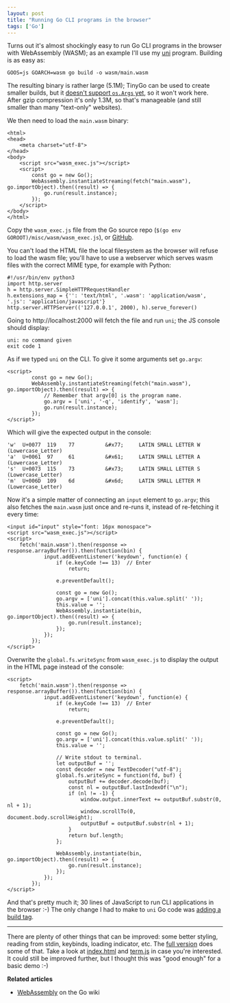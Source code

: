 ```yaml
---
layout: post
title: "Running Go CLI programs in the browser"
tags: ['Go']
---
```


Turns out it's almost shockingly easy to run Go CLI programs in the browser with
WebAssembly (WASM); as an example I'll use my [uni][uni] program. Building is as
easy as:

    GOOS=js GOARCH=wasm go build -o wasm/main.wasm

The resulting binary is rather large (5.1M); TinyGo can be used to create
smaller builds, but it [doesn't support `os.Args` yet][os.args], so it won't
work here. After gzip compression it's only 1.3M, so that's manageable (and
still smaller than many "text-only" websites).

[uni]: https://github.com/arp242/uni
[os.args]: https://github.com/tinygo-org/tinygo/issues/541

We then need to load the `main.wasm` binary:

    <html>
    <head>
        <meta charset="utf-8">
    </head>
    <body>
        <script src="wasm_exec.js"></script>
        <script>
            const go = new Go();
            WebAssembly.instantiateStreaming(fetch("main.wasm"), go.importObject).then((result) => {
                go.run(result.instance);
            });
        </script>
    </body>
    </html>

Copy the `wasm_exec.js` file from the Go source repo (`$(go env
GOROOT)/misc/wasm/wasm_exec.js`), or [GitHub][wasm_exec.js].

[wasm_exec.js]: https://github.com/golang/go/blob/master/misc/wasm/wasm_exec.js

You can't load the HTML file the local filesystem as the browser will refuse to
load the wasm file; you'll have to use a webserver which serves wasm files with
the correct MIME type, for example with Python:

    #!/usr/bin/env python3
    import http.server
    h = http.server.SimpleHTTPRequestHandler
    h.extensions_map = {'': 'text/html', '.wasm': 'application/wasm', '.js': 'application/javascript'}
    http.server.HTTPServer(('127.0.0.1', 2000), h).serve_forever()

Going to http://localhost:2000 will fetch the file and run `uni`; the JS console
should display:

    uni: no command given
    exit code 1

As if we typed `uni` on the CLI. To give it some arguments set `go.argv`:

    <script>
            const go = new Go();
            WebAssembly.instantiateStreaming(fetch("main.wasm"), go.importObject).then((result) => {
                // Remember that argv[0] is the program name.
                go.argv = ['uni', '-q', 'identify', 'wasm'];
                go.run(result.instance);
            });
    </script>

Which will give the expected output in the console:

    'w'  U+0077  119    77          &#x77;     LATIN SMALL LETTER W (Lowercase_Letter)
    'a'  U+0061  97     61          &#x61;     LATIN SMALL LETTER A (Lowercase_Letter)
    's'  U+0073  115    73          &#x73;     LATIN SMALL LETTER S (Lowercase_Letter)
    'm'  U+006D  109    6d          &#x6d;     LATIN SMALL LETTER M (Lowercase_Letter)

Now it's a simple matter of connecting an `input` element to `go.argv`; this
also fetches the `main.wasm` just once and re-runs it, instead of re-fetching it
every time:

	<input id="input" style="font: 16px monospace">
	<script src="wasm_exec.js"></script>
	<script>
		fetch('main.wasm').then(response => response.arrayBuffer()).then(function(bin) {
				input.addEventListener('keydown', function(e) {
					if (e.keyCode !== 13)  // Enter
						return;

					e.preventDefault();

					const go = new Go();
					go.argv = ['uni'].concat(this.value.split(' '));
					this.value = '';
					WebAssembly.instantiate(bin, go.importObject).then((result) => {
						go.run(result.instance);
					});
				});
            });
	</script>

Overwrite the `global.fs.writeSync` from `wasm_exec.js` to display the output in
the HTML page instead of the console:

	<script>
		fetch('main.wasm').then(response => response.arrayBuffer()).then(function(bin) {
				input.addEventListener('keydown', function(e) {
					if (e.keyCode !== 13)  // Enter
						return;

					e.preventDefault();

					const go = new Go();
					go.argv = ['uni'].concat(this.value.split(' '));
					this.value = '';

					// Write stdout to terminal.
					let outputBuf = '';
					const decoder = new TextDecoder("utf-8");
					global.fs.writeSync = function(fd, buf) {
						outputBuf += decoder.decode(buf);
						const nl = outputBuf.lastIndexOf("\n");
						if (nl != -1) {
							window.output.innerText += outputBuf.substr(0, nl + 1);
							window.scrollTo(0, document.body.scrollHeight);
							outputBuf = outputBuf.substr(nl + 1);
						}
						return buf.length;
					};

					WebAssembly.instantiate(bin, go.importObject).then((result) => {
						go.run(result.instance);
					});
				});
            });
	</script>

And that's pretty much it; 30 lines of JavaScript to run CLI applications in the
browser :-) The only change I had to make to `uni` Go code was [adding a build
tag][btag].

[btag]: https://github.com/arp242/uni/commit/bfd9a565343bce6469c67ea2ae3accad597afcb4#diff-c5818bddd7e55bf1374be45465e95062

---

There are plenty of other things that can be improved: some better styling,
reading from stdin, keybinds, loading indicator, etc. The [full version][wasm]
does some of that. Take a look at [index.html][index.html] and
[term.js][term.js] in case you're interested. It could still be improved
further, but I thought this was "good enough" for a basic demo :-)

[wasm]: https://arp242.github.io/uni-wasm/
[index.html]: https://github.com/arp242/uni/blob/master/wasm/index.html
[term.js]: https://github.com/arp242/uni/blob/master/wasm/term.js

<div class="postscript">
<strong>Related articles</strong>
<ul>
<li><a href="https://github.com/golang/go/wiki/WebAssembly">WebAssembly</a> on the Go wiki</li>
</ul>
</div>
